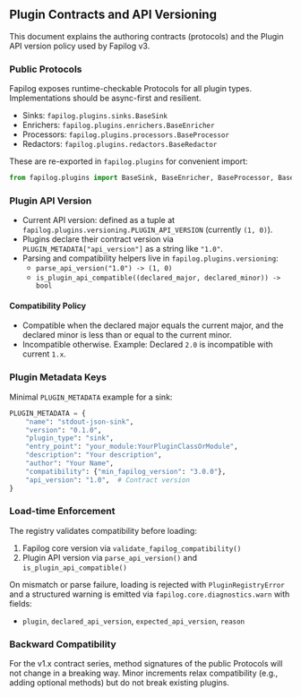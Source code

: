 ## Plugin Contracts and API Versioning

This document explains the authoring contracts (protocols) and the Plugin API version policy used by Fapilog v3.

### Public Protocols

Fapilog exposes runtime-checkable Protocols for all plugin types. Implementations should be async-first and resilient.

- Sinks: `fapilog.plugins.sinks.BaseSink`
- Enrichers: `fapilog.plugins.enrichers.BaseEnricher`
- Processors: `fapilog.plugins.processors.BaseProcessor`
- Redactors: `fapilog.plugins.redactors.BaseRedactor`

These are re-exported in `fapilog.plugins` for convenient import:

```python
from fapilog.plugins import BaseSink, BaseEnricher, BaseProcessor, BaseRedactor
```

### Plugin API Version

- Current API version: defined as a tuple at `fapilog.plugins.versioning.PLUGIN_API_VERSION` (currently `(1, 0)`).
- Plugins declare their contract version via `PLUGIN_METADATA["api_version"]` as a string like `"1.0"`.
- Parsing and compatibility helpers live in `fapilog.plugins.versioning`:
  - `parse_api_version("1.0") -> (1, 0)`
  - `is_plugin_api_compatible((declared_major, declared_minor)) -> bool`

#### Compatibility Policy

- Compatible when the declared major equals the current major, and the declared minor is less than or equal to the current minor.
- Incompatible otherwise. Example: Declared `2.0` is incompatible with current `1.x`.

### Plugin Metadata Keys

Minimal `PLUGIN_METADATA` example for a sink:

```python
PLUGIN_METADATA = {
    "name": "stdout-json-sink",
    "version": "0.1.0",
    "plugin_type": "sink",
    "entry_point": "your_module:YourPluginClassOrModule",
    "description": "Your description",
    "author": "Your Name",
    "compatibility": {"min_fapilog_version": "3.0.0"},
    "api_version": "1.0",  # Contract version
}
```

### Load-time Enforcement

The registry validates compatibility before loading:

1. Fapilog core version via `validate_fapilog_compatibility()`
2. Plugin API version via `parse_api_version()` and `is_plugin_api_compatible()`

On mismatch or parse failure, loading is rejected with `PluginRegistryError` and a structured warning is emitted via `fapilog.core.diagnostics.warn` with fields:

- `plugin`, `declared_api_version`, `expected_api_version`, `reason`

### Backward Compatibility

For the v1.x contract series, method signatures of the public Protocols will not change in a breaking way. Minor increments relax compatibility (e.g., adding optional methods) but do not break existing plugins.
